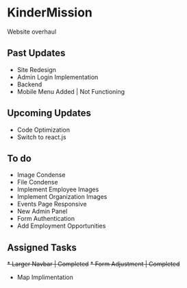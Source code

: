 # KinderMission
Website overhaul

## Past Updates
* Site Redesign
* Admin Login Implementation
* Backend 
* Mobile Menu Added | Not Functioning

## Upcoming Updates
* Code Optimization
* Switch to react.js

## To do
* Image Condense
* File Condense
* Implement Employee Images
* Implement Organization Images
* Events Page Responsive
* New Admin Panel
* Form Authentication
* Add Employment Opportunities

## Assigned Tasks
~~* Larger Navbar | Completed~~ 
~~* Form Adjustment | Completed~~ 
* Map Implimentation

